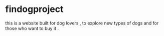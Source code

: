 # findogproject
this is a website built for dog lovers , to explore new types of dogs and for those who want to buy it .
